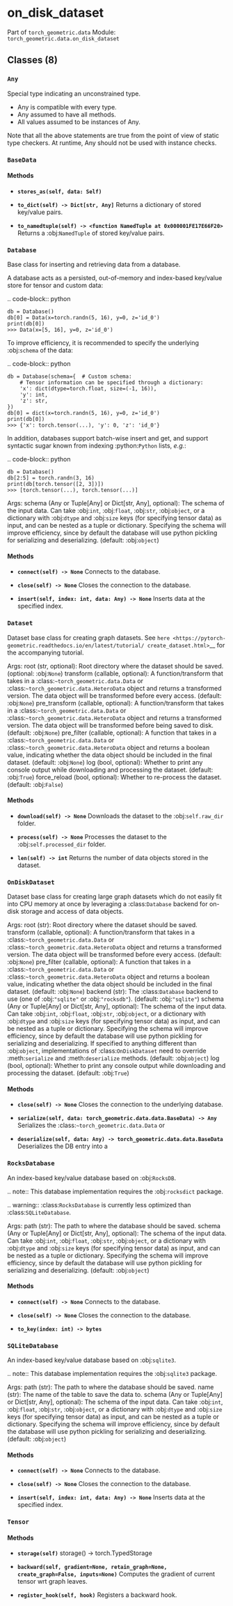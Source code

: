 # on_disk_dataset

Part of `torch_geometric.data`
Module: `torch_geometric.data.on_disk_dataset`

## Classes (8)

### `Any`

Special type indicating an unconstrained type.

- Any is compatible with every type.
- Any assumed to have all methods.
- All values assumed to be instances of Any.

Note that all the above statements are true from the point of view of
static type checkers. At runtime, Any should not be used with instance
checks.

### `BaseData`

#### Methods

- **`stores_as(self, data: Self)`**

- **`to_dict(self) -> Dict[str, Any]`**
  Returns a dictionary of stored key/value pairs.

- **`to_namedtuple(self) -> <function NamedTuple at 0x000001FE17E66F20>`**
  Returns a :obj:`NamedTuple` of stored key/value pairs.

### `Database`

Base class for inserting and retrieving data from a database.

A database acts as a persisted, out-of-memory and index-based key/value
store for tensor and custom data:

.. code-block:: python

    db = Database()
    db[0] = Data(x=torch.randn(5, 16), y=0, z='id_0')
    print(db[0])
    >>> Data(x=[5, 16], y=0, z='id_0')

To improve efficiency, it is recommended to specify the underlying
:obj:`schema` of the data:

.. code-block:: python

    db = Database(schema={  # Custom schema:
        # Tensor information can be specified through a dictionary:
        'x': dict(dtype=torch.float, size=(-1, 16)),
        'y': int,
        'z': str,
    })
    db[0] = dict(x=torch.randn(5, 16), y=0, z='id_0')
    print(db[0])
    >>> {'x': torch.tensor(...), 'y': 0, 'z': 'id_0'}

In addition, databases support batch-wise insert and get, and support
syntactic sugar known from indexing :python:`Python` lists, *e.g.*:

.. code-block:: python

    db = Database()
    db[2:5] = torch.randn(3, 16)
    print(db[torch.tensor([2, 3])])
    >>> [torch.tensor(...), torch.tensor(...)]

Args:
    schema (Any or Tuple[Any] or Dict[str, Any], optional): The schema of
        the input data.
        Can take :obj:`int`, :obj:`float`, :obj:`str`, :obj:`object`, or a
        dictionary with :obj:`dtype` and :obj:`size` keys (for specifying
        tensor data) as input, and can be nested as a tuple or dictionary.
        Specifying the schema will improve efficiency, since by default the
        database will use python pickling for serializing and
        deserializing. (default: :obj:`object`)

#### Methods

- **`connect(self) -> None`**
  Connects to the database.

- **`close(self) -> None`**
  Closes the connection to the database.

- **`insert(self, index: int, data: Any) -> None`**
  Inserts data at the specified index.

### `Dataset`

Dataset base class for creating graph datasets.
See `here <https://pytorch-geometric.readthedocs.io/en/latest/tutorial/
create_dataset.html>`__ for the accompanying tutorial.

Args:
    root (str, optional): Root directory where the dataset should be saved.
        (optional: :obj:`None`)
    transform (callable, optional): A function/transform that takes in a
        :class:`~torch_geometric.data.Data` or
        :class:`~torch_geometric.data.HeteroData` object and returns a
        transformed version.
        The data object will be transformed before every access.
        (default: :obj:`None`)
    pre_transform (callable, optional): A function/transform that takes in
        a :class:`~torch_geometric.data.Data` or
        :class:`~torch_geometric.data.HeteroData` object and returns a
        transformed version.
        The data object will be transformed before being saved to disk.
        (default: :obj:`None`)
    pre_filter (callable, optional): A function that takes in a
        :class:`~torch_geometric.data.Data` or
        :class:`~torch_geometric.data.HeteroData` object and returns a
        boolean value, indicating whether the data object should be
        included in the final dataset. (default: :obj:`None`)
    log (bool, optional): Whether to print any console output while
        downloading and processing the dataset. (default: :obj:`True`)
    force_reload (bool, optional): Whether to re-process the dataset.
        (default: :obj:`False`)

#### Methods

- **`download(self) -> None`**
  Downloads the dataset to the :obj:`self.raw_dir` folder.

- **`process(self) -> None`**
  Processes the dataset to the :obj:`self.processed_dir` folder.

- **`len(self) -> int`**
  Returns the number of data objects stored in the dataset.

### `OnDiskDataset`

Dataset base class for creating large graph datasets which do not
easily fit into CPU memory at once by leveraging a :class:`Database`
backend for on-disk storage and access of data objects.

Args:
    root (str): Root directory where the dataset should be saved.
    transform (callable, optional): A function/transform that takes in a
        :class:`~torch_geometric.data.Data` or
        :class:`~torch_geometric.data.HeteroData` object and returns a
        transformed version.
        The data object will be transformed before every access.
        (default: :obj:`None`)
    pre_filter (callable, optional): A function that takes in a
        :class:`~torch_geometric.data.Data` or
        :class:`~torch_geometric.data.HeteroData` object and returns a
        boolean value, indicating whether the data object should be
        included in the final dataset. (default: :obj:`None`)
    backend (str): The :class:`Database` backend to use
        (one of :obj:`"sqlite"` or :obj:`"rocksdb"`).
        (default: :obj:`"sqlite"`)
    schema (Any or Tuple[Any] or Dict[str, Any], optional): The schema of
        the input data.
        Can take :obj:`int`, :obj:`float`, :obj:`str`, :obj:`object`, or a
        dictionary with :obj:`dtype` and :obj:`size` keys (for specifying
        tensor data) as input, and can be nested as a tuple or dictionary.
        Specifying the schema will improve efficiency, since by default the
        database will use python pickling for serializing and
        deserializing. If specified to anything different than
        :obj:`object`, implementations of :class:`OnDiskDataset` need to
        override :meth:`serialize` and :meth:`deserialize` methods.
        (default: :obj:`object`)
    log (bool, optional): Whether to print any console output while
        downloading and processing the dataset. (default: :obj:`True`)

#### Methods

- **`close(self) -> None`**
  Closes the connection to the underlying database.

- **`serialize(self, data: torch_geometric.data.data.BaseData) -> Any`**
  Serializes the :class:`~torch_geometric.data.Data` or

- **`deserialize(self, data: Any) -> torch_geometric.data.data.BaseData`**
  Deserializes the DB entry into a

### `RocksDatabase`

An index-based key/value database based on :obj:`RocksDB`.

.. note::
    This database implementation requires the :obj:`rocksdict` package.

.. warning::
    :class:`RocksDatabase` is currently less optimized than
    :class:`SQLiteDatabase`.

Args:
    path (str): The path to where the database should be saved.
    schema (Any or Tuple[Any] or Dict[str, Any], optional): The schema of
        the input data.
        Can take :obj:`int`, :obj:`float`, :obj:`str`, :obj:`object`, or a
        dictionary with :obj:`dtype` and :obj:`size` keys (for specifying
        tensor data) as input, and can be nested as a tuple or dictionary.
        Specifying the schema will improve efficiency, since by default the
        database will use python pickling for serializing and
        deserializing. (default: :obj:`object`)

#### Methods

- **`connect(self) -> None`**
  Connects to the database.

- **`close(self) -> None`**
  Closes the connection to the database.

- **`to_key(index: int) -> bytes`**

### `SQLiteDatabase`

An index-based key/value database based on :obj:`sqlite3`.

.. note::
    This database implementation requires the :obj:`sqlite3` package.

Args:
    path (str): The path to where the database should be saved.
    name (str): The name of the table to save the data to.
    schema (Any or Tuple[Any] or Dict[str, Any], optional): The schema of
        the input data.
        Can take :obj:`int`, :obj:`float`, :obj:`str`, :obj:`object`, or a
        dictionary with :obj:`dtype` and :obj:`size` keys (for specifying
        tensor data) as input, and can be nested as a tuple or dictionary.
        Specifying the schema will improve efficiency, since by default the
        database will use python pickling for serializing and
        deserializing. (default: :obj:`object`)

#### Methods

- **`connect(self) -> None`**
  Connects to the database.

- **`close(self) -> None`**
  Closes the connection to the database.

- **`insert(self, index: int, data: Any) -> None`**
  Inserts data at the specified index.

### `Tensor`

#### Methods

- **`storage(self)`**
  storage() -> torch.TypedStorage

- **`backward(self, gradient=None, retain_graph=None, create_graph=False, inputs=None)`**
  Computes the gradient of current tensor wrt graph leaves.

- **`register_hook(self, hook)`**
  Registers a backward hook.
